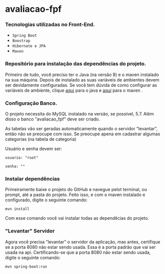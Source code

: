 
# avaliacao-fpf

### Tecnologias utilizadas no Front-End.
- `Spring Boot`
- `Boostrap`
- `Hibernate e JPA`
- `Maven`

### Repositório para instalação das dependências do projeto.

Primeiro de tudo, você preciso ter o Java (na versão 8) e o maven instalado na sua máquina. Depois de instalado as suas variáveis de ambientes devem ser devidamente configuradas. Se você tem dúvida de como configurar as variáveis de ambiente, clique <a href="https://www.ibm.com/support/knowledgecenter/pt-br/SSPJLC_7.5.0/com.ibm.si.mpl.doc_7.5.0/install/t_set_java_home_variable.html">aqui</a> 
para o java e <a href="http://luizricardo.org/2014/06/instalando-configurando-e-usando-o-maven-para-gerenciar-suas-dependencias-e-seus-projetos-java/">aqui</a>  para o maven .

### Configuração Banco.
O projeto necessita do MySQL instalado na versão, se possível, 5.7. Além disso o banco "avaliacao_fpf" deve ser criado.

As tabelas vão ser geradas automaticamente quando o servidor "levantar", então não se preocupe com isso. 
Se  preocupe apena em cadastrar algumas categorias (na tabela de categoria)

Usuário e senha devem ser:

~~~
usuario: "root"
~~~
~~~
senha: ""
~~~

### Instalar dependências
Primeiramente baixe o projeto do GitHub e navegue pelot terminal, ou prompt, até a pasta do projeto. Feito isso, e com o maven instalado e configurado, digite o seguinte comando:
~~~
mvn install
~~~  
Com esse comando você vai instalar todas as dependêcias do projeto.

### "Levantar" Servidor
Agora você precisa "levantar" o servidor da aplicação, mas antes, certifique se a porta 8080 não estar sendo usada. Essa é a porta padrão que vai ser usada na api. Certificando-se que a porta 8080 não estar sendo usada, digite o seguinte comando:
~~~
mvn spring-boot:run
~~~  
